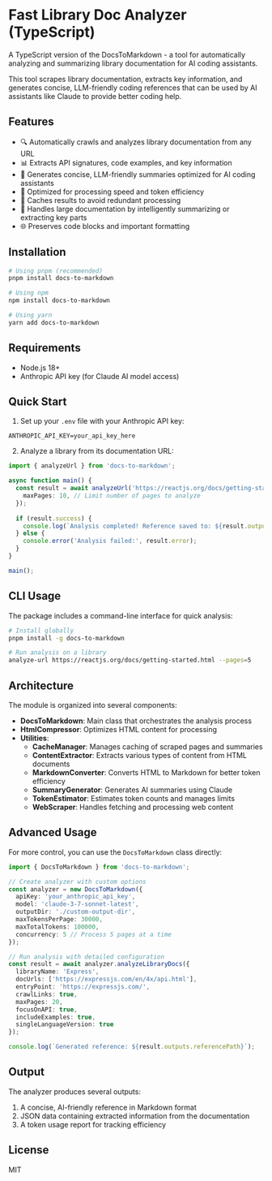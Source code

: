 # Fast Library Doc Analyzer (TypeScript)

A TypeScript version of the DocsToMarkdown - a tool for automatically analyzing and summarizing library documentation for AI coding assistants.

This tool scrapes library documentation, extracts key information, and generates concise, LLM-friendly coding references that can be used by AI assistants like Claude to provide better coding help.

## Features

- 🔍 Automatically crawls and analyzes library documentation from any URL
- 📊 Extracts API signatures, code examples, and key information
- 📝 Generates concise, LLM-friendly summaries optimized for AI coding assistants
- 🚀 Optimized for processing speed and token efficiency
- 💾 Caches results to avoid redundant processing
- 🔄 Handles large documentation by intelligently summarizing or extracting key parts
- 🌐 Preserves code blocks and important formatting

## Installation

```bash
# Using pnpm (recommended)
pnpm install docs-to-markdown

# Using npm
npm install docs-to-markdown

# Using yarn
yarn add docs-to-markdown
```

## Requirements

- Node.js 18+
- Anthropic API key (for Claude AI model access)

## Quick Start

1. Set up your `.env` file with your Anthropic API key:

```
ANTHROPIC_API_KEY=your_api_key_here
```

2. Analyze a library from its documentation URL:

```typescript
import { analyzeUrl } from 'docs-to-markdown';

async function main() {
  const result = await analyzeUrl('https://reactjs.org/docs/getting-started.html', {
    maxPages: 10, // Limit number of pages to analyze
  });
  
  if (result.success) {
    console.log(`Analysis completed! Reference saved to: ${result.outputs.referencePath}`);
  } else {
    console.error('Analysis failed:', result.error);
  }
}

main();
```

## CLI Usage

The package includes a command-line interface for quick analysis:

```bash
# Install globally
pnpm install -g docs-to-markdown

# Run analysis on a library
analyze-url https://reactjs.org/docs/getting-started.html --pages=5
```

## Architecture

The module is organized into several components:

- **DocsToMarkdown**: Main class that orchestrates the analysis process
- **HtmlCompressor**: Optimizes HTML content for processing
- **Utilities**:
  - **CacheManager**: Manages caching of scraped pages and summaries
  - **ContentExtractor**: Extracts various types of content from HTML documents
  - **MarkdownConverter**: Converts HTML to Markdown for better token efficiency
  - **SummaryGenerator**: Generates AI summaries using Claude
  - **TokenEstimator**: Estimates token counts and manages limits
  - **WebScraper**: Handles fetching and processing web content

## Advanced Usage

For more control, you can use the `DocsToMarkdown` class directly:

```typescript
import { DocsToMarkdown } from 'docs-to-markdown';

// Create analyzer with custom options
const analyzer = new DocsToMarkdown({
  apiKey: 'your_anthropic_api_key',
  model: 'claude-3-7-sonnet-latest',
  outputDir: './custom-output-dir',
  maxTokensPerPage: 30000,
  maxTotalTokens: 100000,
  concurrency: 5 // Process 5 pages at a time
});

// Run analysis with detailed configuration
const result = await analyzer.analyzeLibraryDocs({
  libraryName: 'Express',
  docUrls: ['https://expressjs.com/en/4x/api.html'],
  entryPoint: 'https://expressjs.com/',
  crawlLinks: true,
  maxPages: 20,
  focusOnAPI: true,
  includeExamples: true,
  singleLanguageVersion: true
});

console.log(`Generated reference: ${result.outputs.referencePath}`);
```

## Output

The analyzer produces several outputs:

1. A concise, AI-friendly reference in Markdown format
2. JSON data containing extracted information from the documentation
3. A token usage report for tracking efficiency

## License

MIT 